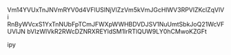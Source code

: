 Vm14YVUxTnJNVmRYV0d4VFlUSlNjVlZzVm5kVmJGcHlWV3RPVlZKclZqVlVi
RnByWVcxS1YxTnNUbFpTCmJFWXpWWHBDVDJSV1NuUmtSbkJoQ21WcVFUVlJN
bVIzWlVkR2RWcDZNRXREYldSM1lrRTlQUW9LY0hCMwoKZGFt

ipy